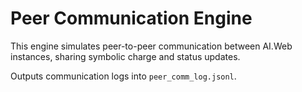 # Peer Communication Engine

This engine simulates peer-to-peer communication between AI.Web instances, sharing symbolic charge and status updates.

Outputs communication logs into `peer_comm_log.jsonl`.


